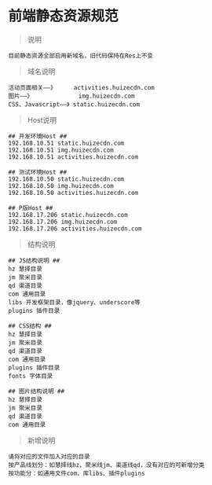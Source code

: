 # 前端静态资源规范 #


>  说明    

	目前静态资源全部启用新域名，旧代码保持在Res上不变
> 域名说明

	活动页面相关——》     activities.huizecdn.com
	图片——》	          img.huizecdn.com
	CSS、Javascript——》 static.huizecdn.com
> Host说明

	## 开发环境Host ##
	192.168.10.51 static.huizecdn.com
	192.168.10.51 img.huizecdn.com
	192.168.10.51 activities.huizecdn.com
	
	## 测试环境Host ##
	192.168.10.50 static.huizecdn.com
	192.168.10.50 img.huizecdn.com
	192.168.10.50 activities.huizecdn.com

	## P版Host ##
	192.168.17.206 static.huizecdn.com
	192.168.17.206 img.huizecdn.com
	192.168.17.206 activities.huizecdn.com

> 结构说明

	## JS结构说明 ##
	hz 慧择目录
	jm 聚米目录
	qd 渠道目录
	com 通用目录
	libs 开发框架目录，像jquery、underscore等
	plugins 插件目录

	## CSS结构 ##
	hz 慧择目录
	jm 聚米目录
	qd 渠道目录
	com 通用目录
	plugins 插件目录
	fonts 字体目录

	## 图片结构说明 ##
	hz 慧择目录
	jm 聚米目录
	qd 渠道目录
	com 通用目录



> 新增说明
	
	请将对应的文件加入对应的目录
	按产品线划分：如慧择线hz、聚米线jm、渠道线qd，没有对应的可新增分类
	按功能分：如通用文件com、库libs、插件plugins